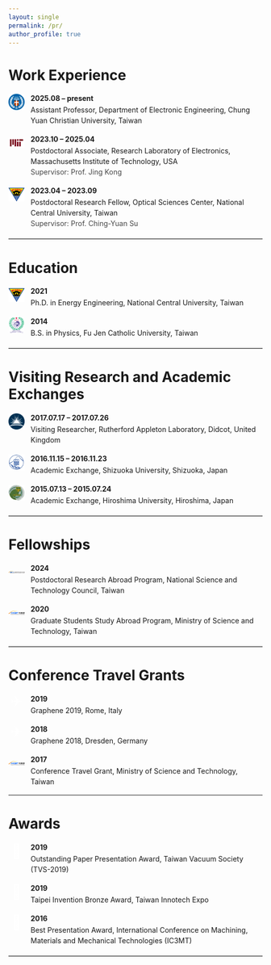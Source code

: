 ```yaml
---
layout: single
permalink: /pr/
author_profile: true
---
```


<style>
.cv-item {
  display: flex;
  gap: 12px;
  align-items: flex-start;
  margin: 10px 0 16px;
}
.cv-item .cv-logo {
  width: 32px;
  height: 32px;
  object-fit: contain;
  flex: 0 0 32px;
  margin-top: 2px;
  /* border-radius: 75%; /* 自動裁圓，看起來一致 */
}
.cv-item .cv-text { flex: 1; line-height: 1.5; }
.cv-item .cv-date { font-weight: 700; margin-bottom: 2px; }
hr.bold { border: 0; border-top: 2px solid #ddd; margin: 18px 0; }
</style>

Work Experience
======

<div class="cv-item">
  <img src="/images/CYCU.png" alt="CYCU" class="cv-logo">
  <div class="cv-text">
    <div class="cv-date">2025.08 – present</div>
    <div>Assistant Professor, Department of Electronic Engineering, Chung Yuan Christian University, Taiwan</div>
  </div>
</div>

<div class="cv-item">
  <img src="/images/MIT.png" alt="MIT" class="cv-logo">
  <div class="cv-text">
    <div class="cv-date">2023.10 – 2025.04</div>
    <div>Postdoctoral Associate, Research Laboratory of Electronics, Massachusetts Institute of Technology, USA<br>
    <span style="opacity:.8">Supervisor: Prof. Jing Kong</span></div>
  </div>
</div>

<div class="cv-item">
  <img src="/images/NCULogo.png" alt="NCU" class="cv-logo">
  <div class="cv-text">
    <div class="cv-date">2023.04 – 2023.09</div>
    <div>Postdoctoral Research Fellow, Optical Sciences Center, National Central University, Taiwan<br>
    <span style="opacity:.8">Supervisor: Prof. Ching-Yuan Su</span></div>
  </div>
</div>

<hr class="bold">

Education
===

<div class="cv-item">
  <img src="/images/NCULogo.png" alt="NCU" class="cv-logo">
  <div class="cv-text">
    <div class="cv-date">2021</div>
    <div>Ph.D. in Energy Engineering, National Central University, Taiwan</div>
  </div>
</div>

<div class="cv-item">
  <img src="/images/FJCU.png" alt="Fu Jen Catholic University" class="cv-logo">
  <div class="cv-text">
    <div class="cv-date">2014</div>
    <div>B.S. in Physics, Fu Jen Catholic University, Taiwan</div>
  </div>
</div>

<hr class="bold">

Visiting Research and Academic Exchanges
======

<div class="cv-item">
  <img src="/images/RAL.jpg" alt="RAL" class="cv-logo">
  <div class="cv-text">
    <div class="cv-date">2017.07.17 – 2017.07.26</div>
    <div>Visiting Researcher, Rutherford Appleton Laboratory, Didcot, United Kingdom</div>
  </div>
</div>

<div class="cv-item">
  <img src="/images/shizuoka.jpg" alt="Shizuoka University" class="cv-logo">
  <div class="cv-text">
    <div class="cv-date">2016.11.15 – 2016.11.23</div>
    <div>Academic Exchange, Shizuoka University, Shizuoka, Japan</div>
  </div>
</div>

<div class="cv-item">
  <img src="/images/hiroshima.png" alt="Hiroshima University" class="cv-logo">
  <div class="cv-text">
    <div class="cv-date">2015.07.13 – 2015.07.24</div>
    <div>Academic Exchange, Hiroshima University, Hiroshima, Japan</div>
  </div>
</div>

<hr class="bold">
  
Fellowships
======

<div class="cv-item">
  <img src="/images/NSTC.png" alt="NSTC" class="cv-logo">
  <div class="cv-text">
    <div class="cv-date">2024</div>
    <div>Postdoctoral Research Abroad Program, National Science and Technology Council, Taiwan</div>
  </div>
</div>

<div class="cv-item">
  <img src="/images/MOST.png" alt="MOST" class="cv-logo">
  <div class="cv-text">
    <div class="cv-date">2020</div>
    <div>Graduate Students Study Abroad Program, Ministry of Science and Technology, Taiwan</div>
  </div>
</div>

<hr class="bold">
  
Conference Travel Grants
======

<div class="cv-item">
 <div class="cv-logo" style="font-size:28px; color:white; border-radius:50%; width:32px; height:32px; display:flex; align-items:center; justify-content:center;">
    ✈️
  </div>
  <div class="cv-text">
    <div class="cv-date">2019</div>
    <div>Graphene 2019, Rome, Italy</div>
  </div>
</div>

<div class="cv-item">
  <div class="cv-logo" style="font-size:28px; color:white; border-radius:50%; width:32px; height:32px; display:flex; align-items:center; justify-content:center;">
    ✈️
  </div>
  <div class="cv-text">
    <div class="cv-date">2018</div>
    <div>Graphene 2018, Dresden, Germany</div>
  </div>
</div>

<div class="cv-item">
  <img src="/images/MOST.png" alt="MOST" class="cv-logo">
  <div class="cv-text">
    <div class="cv-date">2017</div>
    <div>Conference Travel Grant, Ministry of Science and Technology, Taiwan</div>
  </div>
</div>

<hr>

Awards
======

<div class="cv-item">
  <div class="cv-logo" style="font-size:28px; color:white; border-radius:50%; width:32px; height:32px; display:flex; align-items:center; justify-content:center;">
    🏅
  </div>
  <div class="cv-text">
    <div class="cv-date">2019</div>
    <div>Outstanding Paper Presentation Award, Taiwan Vacuum Society (TVS-2019)</div>
  </div>
</div>

<div class="cv-item">
  <div class="cv-logo" style="font-size:28px; color:white; border-radius:50%; width:32px; height:32px; display:flex; align-items:center; justify-content:center;">
    🏅
  </div>
  <div class="cv-text">
    <div class="cv-date">2019</div>
    <div>Taipei Invention Bronze Award, Taiwan Innotech Expo</div>
  </div>
</div>

<div class="cv-item">
  <div class="cv-logo" style="font-size:28px; color:white; border-radius:50%; width:32px; height:32px; display:flex; align-items:center; justify-content:center;">
    🏅
  </div>
  <div class="cv-text">
    <div class="cv-date">2016</div>
    <div>Best Presentation Award, International Conference on Machining, Materials and Mechanical Technologies (IC3MT)</div>
  </div>
</div>

<hr class="bold">
